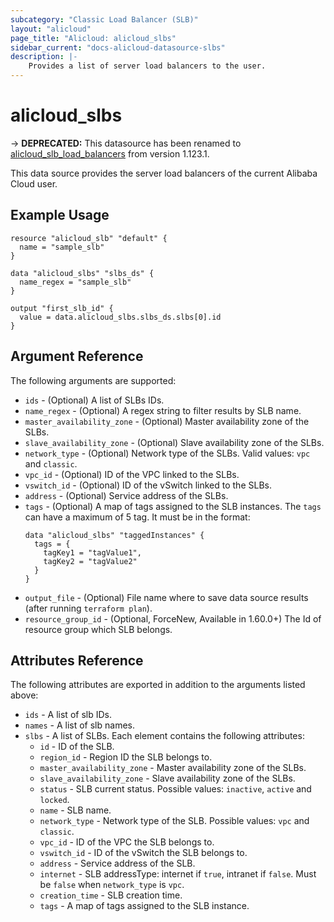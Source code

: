 ```yaml
---
subcategory: "Classic Load Balancer (SLB)"
layout: "alicloud"
page_title: "Alicloud: alicloud_slbs"
sidebar_current: "docs-alicloud-datasource-slbs"
description: |-
    Provides a list of server load balancers to the user.
---
```


# alicloud\_slbs

-> **DEPRECATED:** This datasource has been renamed to [alicloud_slb_load_balancers](https://www.terraform.io/docs/providers/alicloud/d/slb_load_balancers) from version 1.123.1.

This data source provides the server load balancers of the current Alibaba Cloud user.

## Example Usage

```
resource "alicloud_slb" "default" {
  name = "sample_slb"
}

data "alicloud_slbs" "slbs_ds" {
  name_regex = "sample_slb"
}

output "first_slb_id" {
  value = data.alicloud_slbs.slbs_ds.slbs[0].id
}
```

## Argument Reference

The following arguments are supported:

* `ids` - (Optional) A list of SLBs IDs.
* `name_regex` - (Optional) A regex string to filter results by SLB name.
* `master_availability_zone` - (Optional) Master availability zone of the SLBs.
* `slave_availability_zone` - (Optional) Slave availability zone of the SLBs.
* `network_type` - (Optional) Network type of the SLBs. Valid values: `vpc` and `classic`.
* `vpc_id` - (Optional) ID of the VPC linked to the SLBs.
* `vswitch_id` - (Optional) ID of the vSwitch linked to the SLBs.
* `address` - (Optional) Service address of the SLBs.
* `tags` - (Optional) A map of tags assigned to the SLB instances. The `tags` can have a maximum of 5 tag. It must be in the format:
  ```
  data "alicloud_slbs" "taggedInstances" {
    tags = {
      tagKey1 = "tagValue1",
      tagKey2 = "tagValue2"
    }
  }
  ```
* `output_file` - (Optional) File name where to save data source results (after running `terraform plan`).
* `resource_group_id` - (Optional, ForceNew, Available in 1.60.0+) The Id of resource group which SLB belongs.

## Attributes Reference

The following attributes are exported in addition to the arguments listed above:

* `ids` - A list of slb IDs.
* `names` - A list of slb names.
* `slbs` - A list of SLBs. Each element contains the following attributes:
  * `id` - ID of the SLB.
  * `region_id` - Region ID the SLB belongs to.
  * `master_availability_zone` - Master availability zone of the SLBs.
  * `slave_availability_zone` - Slave availability zone of the SLBs.
  * `status` - SLB current status. Possible values: `inactive`, `active` and `locked`.
  * `name` - SLB name.
  * `network_type` - Network type of the SLB. Possible values: `vpc` and `classic`.
  * `vpc_id` - ID of the VPC the SLB belongs to.
  * `vswitch_id` - ID of the vSwitch the SLB belongs to.
  * `address` - Service address of the SLB.
  * `internet` - SLB addressType: internet if `true`, intranet if `false`. Must be `false` when `network_type` is `vpc`.
  * `creation_time` - SLB creation time.
  * `tags` - A map of tags assigned to the SLB instance.
